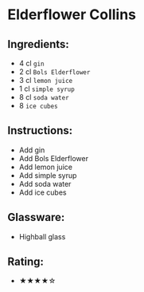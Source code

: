 # Elderflower Collins

## Ingredients:
- 4 cl `gin`
- 2 cl `Bols Elderflower`
- 3 cl `lemon juice`
- 1 cl `simple syrup`
- 8 cl `soda water`
- 8 `ice cubes`

## Instructions:
- Add gin
- Add Bols Elderflower
- Add lemon juice
- Add simple syrup
- Add soda water
- Add ice cubes

## Glassware:
- Highball glass

## Rating:
- ★★★★☆